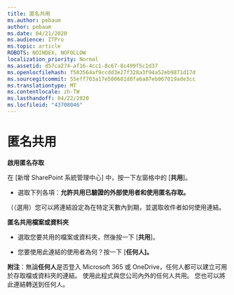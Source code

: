 ```yaml
---
title: 匿名共用
ms.author: pebaum
author: pebaum
ms.date: 04/21/2020
ms.audience: ITPro
ms.topic: article
ROBOTS: NOINDEX, NOFOLLOW
localization_priority: Normal
ms.assetid: d57ca274-af16-4cc1-8c67-8c499f5c1d37
ms.openlocfilehash: f503564af9ccdd3e27f328a3f94a52eb9871d17d
ms.sourcegitcommit: 55eff703a17e500681d8fa6a87eb067019ade3cc
ms.translationtype: MT
ms.contentlocale: zh-TW
ms.lasthandoff: 04/22/2020
ms.locfileid: "43708046"
---
```

# <a name="anonymous-sharing"></a>匿名共用

 **啟用匿名存取**
  
在 [新增 SharePoint 系統管理中心] 中，按一下左窗格中的 [**共用**]。 
  
- 選取下列各項：**允許共用已驗證的外部使用者和使用匿名存取。**
  
（（選用）您可以將連結設定為在特定天數內到期，並選取收件者如何使用連結。
    
 **匿名共用檔案或資料夾**
  
- 選取您要共用的檔案或資料夾，然後按一下 [**共用**]。 
    
- 您要使用此連結的使用者為何？按一下 [**任何人]。**
  
 **附注**：無論**任何人**是否登入 Microsoft 365 或 OneDrive，任何人都可以建立可用於存取檔或資料夾的連結。 使用此程式與您公司內外的任何人共用。 您也可以將此連結轉送到任何人。 
    

